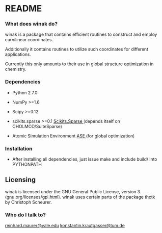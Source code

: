 # README #


### What does winak do? ###

winak is a package that contains efficient 
routines to construct and employ curvilinear 
coordinates. 

Additionally it contains routines to utilize 
such coordinates for different applications.

Currently this only amounts to their use 
in global structure optimization in chemistry.

### Dependencies ###

* Python 2.7.0
* NumPy >=1.6
* Scipy >=0.12
* scikits.sparse >=0.1 [ Scikits.Sparse ](https://github.com/njsmith/scikits-sparse)
  (depends itself on CHOLMOD/SuiteSparse)

* Atomic Simulation Environment [ ASE ](https://wiki.fysik.dtu.dk/ase/)
  (for global optimization)

### Installation ###

* After installing all dependencies, just issue make 
and include build/ into PYTHONPATH

## Licensing ##

winak is licensed under the GNU General Public License, version 3 (gnu.org/licenses/gpl.html).
winak uses certain parts of the package thctk by Christoph Scheurer.

### Who do I talk to? ###

reinhard.maurer@yale.edu
konstantin.krautgasser@tum.de
